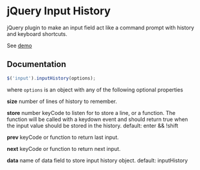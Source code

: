 # jQuery Input History

jQuery plugin to make an input field act like a command prompt with history
and keyboard shortcuts.

See [demo]()

## Documentation

```js
$('input').inputHistory(options);
```

where `options` is an object with any of the following optional properties

**size** number of lines of history to remember.

**store** number keyCode to listen for to store a line, or a function.
  The function will be called with a keydown event and should return true
  when the input value should be stored in the history.
  default: enter && !shift

**prev** keyCode or function to return last input.

**next** keyCode or function to return next input.

**data** name of data field to store input history object. default: inputHistory
